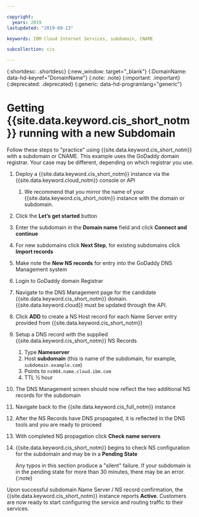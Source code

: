```yaml
---

copyright:
  years: 2019
lastupdated: "2019-09-13"

keywords: IBM Cloud Internet Services, subdomain, CNAME

subcollection: cis

---
```


{:shortdesc: .shortdesc}
{:new_window: target="_blank"}
{:DomainName: data-hd-keyref="DomainName"}
{:note: .note}
{:important: .important}
{:deprecated: .deprecated}
{:generic: data-hd-programlang="generic"}

# Getting {{site.data.keyword.cis_short_notm}} running with a new Subdomain

Follow these steps to "practice" using {{site.data.keyword.cis_short_notm}} with a subdomain or CNAME. This example uses the GoDaddy domain registrar. Your case may be different, depending on which registrar you use.

1.	Deploy a {{site.data.keyword.cis_short_notm}} instance via the {{site.data.keyword.cloud_notm}} console or API
    1.	We recommend that you mirror the name of your {{site.data.keyword.cis_short_notm}} instance with the domain or subdomain.
2.	Click the **Let’s get started** button
3.	Enter the subdomain in the **Domain name** field and click **Connect and continue**
4.	For new subdomains click **Next Step**, for existing subdomains click **Import records**
5.	Make note the **New NS records** for entry into the GoDaddy DNS Management system
6.	Login to GoDaddy domain Registrar
7.	Navigate to the DNS Management page for the candidate {{site.data.keyword.cis_short_notm}} domain. {{site.data.keyword.cloud}} must be updated through the API. 
8.	Click **ADD** to create a NS Host record for each Name Server entry provided from {{site.data.keyword.cis_short_notm}}
9.	Setup a DNS record with the supplied {{site.data.keyword.cis_short_notm}} NS Records
    1.	Type **Nameserver** 
    1.	Host **subdomain** (this is name of the subdomain, for example, `subdomain.example.com`)
    1.	Points to `ns004.name.cloud.ibm.com`
    1.	TTL ½ hour
10.	The DNS Management screen should now reflect the two additional NS records for the subdomain 
11.	Navigate back to the {{site.data.keyword.cis_full_notm}} instance
12.	After the NS Records have DNS propagated, it is reflected in the DNS tools and you are ready to proceed
13.	With completed NS propagation click **Check name servers**
14.	{{site.data.keyword.cis_short_notm}} begins to check NS configuration for the subdomain and may be in a **Pending State**
    
    Any typos in this section produce a "silent" failure. If your subdomain is in the pending state for more than 30 minutes, there may be an error.
    {:note}

Upon successful subdomain Name Server / NS record confirmation, the {{site.data.keyword.cis_short_notm}} instance reports **Active**. Customers are now ready to start configuring the service and routing traffic to their services.
